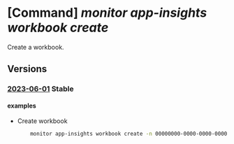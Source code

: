 # [Command] _monitor app-insights workbook create_

Create a workbook.

## Versions

### [2023-06-01](/Resources/mgmt-plane/L3N1YnNjcmlwdGlvbnMve30vcmVzb3VyY2Vncm91cHMve30vcHJvdmlkZXJzL21pY3Jvc29mdC5pbnNpZ2h0cy93b3JrYm9va3Mve30=/2023-06-01.xml) **Stable**

<!-- mgmt-plane /subscriptions/{}/resourcegroups/{}/providers/microsoft.insights/workbooks/{} 2023-06-01 -->

#### examples

- Create workbook
    ```bash
        monitor app-insights workbook create -n 00000000-0000-0000-0000-000000000000 -g rg --serialized-data mydata --kind shared --category workbook  --display-name workbookname
    ```
